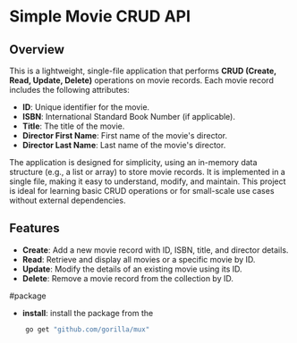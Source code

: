 # Simple Movie CRUD API

## Overview
This is a lightweight, single-file application that performs **CRUD (Create, Read, Update, Delete)** operations on movie records. Each movie record includes the following attributes:
- **ID**: Unique identifier for the movie.
- **ISBN**: International Standard Book Number (if applicable).
- **Title**: The title of the movie.
- **Director First Name**: First name of the movie's director.
- **Director Last Name**: Last name of the movie's director.

The application is designed for simplicity, using an in-memory data structure (e.g., a list or array) to store movie records. It is implemented in a single file, making it easy to understand, modify, and maintain. This project is ideal for learning basic CRUD operations or for small-scale use cases without external dependencies.

## Features
- **Create**: Add a new movie record with ID, ISBN, title, and director details.
- **Read**: Retrieve and display all movies or a specific movie by ID.
- **Update**: Modify the details of an existing movie using its ID.
- **Delete**: Remove a movie record from the collection by ID.

#package
- **install**: install the package from the 

```bash
    go get "github.com/gorilla/mux" 
